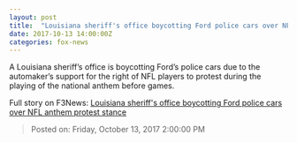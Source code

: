 ```yaml
---
layout: post
title:  "Louisiana sheriff's office boycotting Ford police cars over NFL anthem protest stance"
date: 2017-10-13 14:00:00Z
categories: fox-news
---
```


A Louisiana sheriff’s office is boycotting Ford’s police cars due to the automaker’s support for the right of NFL players to protest during the playing of the national anthem before games.


Full story on F3News: [Louisiana sheriff's office boycotting Ford police cars over NFL anthem protest stance](http://www.f3nws.com/n/fYGAJE)

> Posted on: Friday, October 13, 2017 2:00:00 PM
